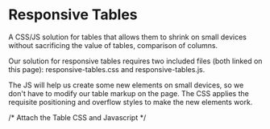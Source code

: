 # Responsive Tables
A CSS/JS solution for tables that allows them to shrink on small devices without sacrificing the value of tables, comparison of columns.

Our solution for responsive tables requires two included files (both linked on this page): responsive-tables.css and responsive-tables.js.

The JS will help us create some new elements on small devices, so we don't have to modify our table markup on the page. The CSS applies the requisite positioning and overflow styles to make the new elements work.

  /* Attach the Table CSS and Javascript */
  <link rel="stylesheet" href="responsive-tables.css">
  <script src="stylesheet" href="responsive-tables.js"</script>


